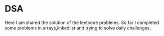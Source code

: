 # DSA
Here I am shared the solution of the leetcode problems.
So far I completed some problems in arrays,linkedlist and trying to solve daily challenges.
